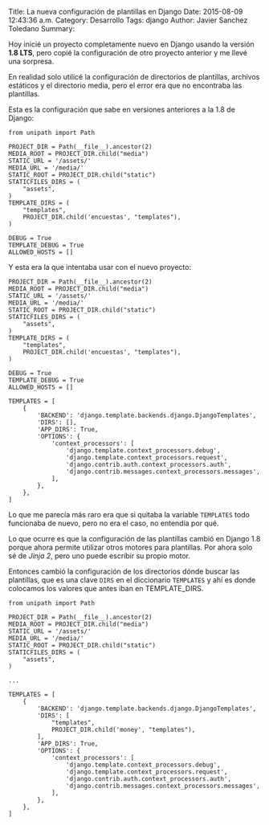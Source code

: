 Title: La nueva configuración de plantillas en Django
Date: 2015-08-09 12:43:36 a.m.
Category: Desarrollo 
Tags:  django
Author: Javier Sanchez Toledano
Summary: 



Hoy inicié un proyecto completamente nuevo en Django usando la versión **1.8 LTS**, pero copié la configuración de otro proyecto anterior y me llevé una sorpresa.

En realidad solo utilicé la configuración de directorios de plantillas, archivos estáticos y el directorio media, pero el error era que no encontraba las plantillas.

Esta es la configuración que sabe en versiones anteriores a la 1.8 de Django:

    from unipath import Path

    PROJECT_DIR = Path(__file__).ancestor(2)
    MEDIA_ROOT = PROJECT_DIR.child("media")
    STATIC_URL = '/assets/'
    MEDIA_URL = '/media/'
    STATIC_ROOT = PROJECT_DIR.child("static")
    STATICFILES_DIRS = (
        "assets",
    )
    TEMPLATE_DIRS = (
        "templates",
        PROJECT_DIR.child('encuestas', "templates"),
    )

    DEBUG = True
    TEMPLATE_DEBUG = True
    ALLOWED_HOSTS = []

Y esta era la que intentaba usar con el nuevo proyecto:

    PROJECT_DIR = Path(__file__).ancestor(2)
    MEDIA_ROOT = PROJECT_DIR.child("media")
    STATIC_URL = '/assets/'
    MEDIA_URL = '/media/'
    STATIC_ROOT = PROJECT_DIR.child("static")
    STATICFILES_DIRS = (
        "assets",
    )
    TEMPLATE_DIRS = (
        "templates",
        PROJECT_DIR.child('encuestas', "templates"),
    )

    DEBUG = True
    TEMPLATE_DEBUG = True
    ALLOWED_HOSTS = []

    TEMPLATES = [
        {
            'BACKEND': 'django.template.backends.django.DjangoTemplates',
            'DIRS': [],
            'APP_DIRS': True,
            'OPTIONS': {
                'context_processors': [
                    'django.template.context_processors.debug',
                    'django.template.context_processors.request',
                    'django.contrib.auth.context_processors.auth',
                    'django.contrib.messages.context_processors.messages',
                ],
            },
        },
    ]

Lo que me parecía más raro era que si quitaba la variable `TEMPLATES` todo funcionaba de nuevo, pero no era el caso, no entendía por qué.

Lo que ocurre es que la configuración de las plantillas cambió en Django 1.8 porque ahora permite utilizar otros motores para plantillas. Por ahora solo sé de *Jinja 2*, pero uno puede escribir su propio motor.

Entonces cambió la configuración de los directorios dónde buscar las plantillas, que es una clave `DIRS` en el diccionario `TEMPLATES` y ahí es donde colocamos los valores que antes iban en TEMPLATE_DIRS.

    from unipath import Path

    PROJECT_DIR = Path(__file__).ancestor(2)
    MEDIA_ROOT = PROJECT_DIR.child("media")
    STATIC_URL = '/assets/'
    MEDIA_URL = '/media/'
    STATIC_ROOT = PROJECT_DIR.child("static")
    STATICFILES_DIRS = (
        "assets",
    )

    ...

    TEMPLATES = [
        {
            'BACKEND': 'django.template.backends.django.DjangoTemplates',
            'DIRS': [
                "templates",
                PROJECT_DIR.child('money', "templates"),
            ],
            'APP_DIRS': True,
            'OPTIONS': {
                'context_processors': [
                    'django.template.context_processors.debug',
                    'django.template.context_processors.request',
                    'django.contrib.auth.context_processors.auth',
                    'django.contrib.messages.context_processors.messages',
                ],
            },
        },
    ]

